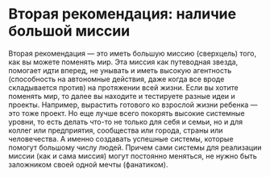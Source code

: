 # Вторая рекомендация: наличие большой миссии

Вторая рекомендация — это иметь большую миссию (сверхцель) того, как вы можете поменять мир. Эта миссия как путеводная звезда, помогает идти вперед, не унывать и иметь высокую агентность (способность на автономные действия, даже когда все вроде складывается против) на протяжении всей жизни. Если вы хотите поменять мир, то далее вы находите и тестируете разные идеи и проекты. Например, вырастить готового ко взрослой жизни ребенка — это тоже проект. Но еще лучше всего покорять высокие системные уровни, то есть делать что-то не только для себя и семьи, но и для коллег или предприятия, сообщества или города, страны или человечества. А именно создавать успешные системы, которые помогут большому числу людей. Причем сами системы для реализации миссии (как и сама миссия) могут постоянно меняться, не нужно быть заложником своей одной мечты (фанатиком).
